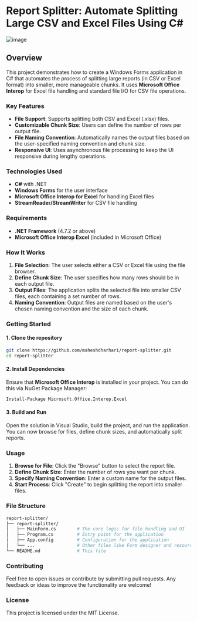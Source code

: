 # Report Splitter: Automate Splitting Large CSV and Excel Files Using C#

![image](https://github.com/user-attachments/assets/cd259d24-7a34-4b2b-93c5-727affffa265)

## Overview

This project demonstrates how to create a Windows Forms application in C# that automates the process of splitting large reports (in CSV or Excel format) into smaller, more manageable chunks. It uses **Microsoft Office Interop** for Excel file handling and standard file I/O for CSV file operations.

### Key Features

- **File Support**: Supports splitting both CSV and Excel (.xlsx) files.
- **Customizable Chunk Size**: Users can define the number of rows per output file.
- **File Naming Convention**: Automatically names the output files based on the user-specified naming convention and chunk size.
- **Responsive UI**: Uses asynchronous file processing to keep the UI responsive during lengthy operations.

### Technologies Used

- **C#** with .NET
- **Windows Forms** for the user interface
- **Microsoft Office Interop for Excel** for handling Excel files
- **StreamReader/StreamWriter** for CSV file handling

### Requirements

- **.NET Framework** (4.7.2 or above)
- **Microsoft Office Interop Excel** (included in Microsoft Office)

### How It Works

1. **File Selection**: The user selects either a CSV or Excel file using the file browser.
2. **Define Chunk Size**: The user specifies how many rows should be in each output file.
3. **Output Files**: The application splits the selected file into smaller CSV files, each containing a set number of rows.
4. **Naming Convention**: Output files are named based on the user's chosen naming convention and the size of each chunk.

### Getting Started

#### 1. Clone the repository

```bash
git clone https://github.com/maheshdharhari/report-splitter.git
cd report-splitter
```

#### 2. Install Dependencies

Ensure that **Microsoft Office Interop** is installed in your project. You can do this via NuGet Package Manager:

```bash
Install-Package Microsoft.Office.Interop.Excel
```

#### 3. Build and Run

Open the solution in Visual Studio, build the project, and run the application. You can now browse for files, define chunk sizes, and automatically split reports.

### Usage

1. **Browse for File**: Click the "Browse" button to select the report file.
2. **Define Chunk Size**: Enter the number of rows you want per chunk.
3. **Specify Naming Convention**: Enter a custom name for the output files.
4. **Start Process**: Click "Create" to begin splitting the report into smaller files.

### File Structure

```bash
report-splitter/
├── report-splitter/
│   ├── MainForm.cs        # The core logic for file handling and UI
│   ├── Program.cs         # Entry point for the application
│   ├── App.config         # Configuration for the application
│   └── ...                # Other files like Form designer and resources
└── README.md              # This file
```

### Contributing

Feel free to open issues or contribute by submitting pull requests. Any feedback or ideas to improve the functionality are welcome!

### License

This project is licensed under the MIT License.
